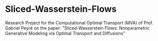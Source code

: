 # Sliced-Wasserstein-Flows
Research Project for the Computational Optimal Transport (MVA) of Prof. Gabriel Peyré on the paper: "Sliced-Wasserstein Flows: Nonparametric Generative Modeling via Optimal Transport and Diffusions"
